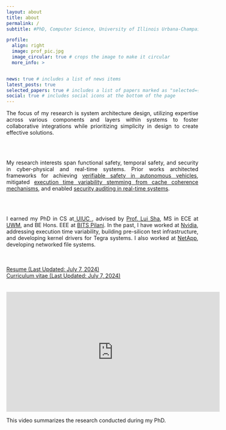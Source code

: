 ```yaml
---
layout: about
title: about
permalink: /
subtitle: #PhD, Computer Science, University of Illinois Urbana-Champaign <br><br> <strong>I am currently on the job market!</strong>

profile:
  align: right
  image: prof_pic.jpg
  image_circular: true # crops the image to make it circular
  more_info: >


news: true # includes a list of news items
latest_posts: true
selected_papers: true # includes a list of papers marked as "selected={true}"
social: true # includes social icons at the bottom of the page
---
```


<div style="text-align: justify;">

The focus of my research is system architecture design,
  utilizing expertise across various components and layers within systems to
  foster collaborative integrations while prioritizing simplicity in design to create effective solutions.

<br> <br>

My research interests span functional safety, temporal safety, and security in cyber-physical and real-time systems.
Prior works
  architected frameworks for achieving <a href="/projects/av-safety/"> verifiable safety in autonomous vehicles</a>,
  mitigated <a href="/projects/inc-oc/"> execution time variability stemming from cache coherence mechanisms</a>,
  and
  enabled <a href="/projects/ellipsis/"> security auditing in real-time systems</a>.

<br>
<br>

I earned my PhD in CS at<a href="https://cs.illinois.edu/"> UIUC </a>,
advised by <a href="https://cs.illinois.edu/about/people/faculty/lrs">Prof. Lui Sha</a>,
MS in ECE at <a href="https://engineering.wisc.edu/departments/electrical-computer-engineering/">UWM</a>,
and BE Hons. EEE at <a href="https://www.bits-pilani.ac.in/">BITS Pilani</a>.
In the past, I have worked at <a href="https://www.nvidia.com/">Nvidia</a>, addressing execution time variability, building pre-silicon test infrastructure, and developing kernel drivers for Tegra systems.
I also worked at <a href="https://www.netapp.com/">NetApp</a>, developing networked file systems.

<br>
<br>

<a href="/assets/pdf/Resume.pdf" target="_blank" rel="noopener noreferrer" class="float-left">
    <i class="fa-solid fa-file-pdf"></i> Resume (Last Updated: July 7, 2024)
</a>
<br>
<a href="/assets/pdf/CV.pdf" target="_blank" rel="noopener noreferrer" class="float-left">
    <i class="fa-solid fa-file-pdf"></i> Curriculum vitae (Last Updated: July 7, 2024)
</a>

</div>

<br>
<br>


<div class="video-container">
  <iframe width="560" height="315" src="https://www.youtube.com/embed/ONt4fxt-biE?si=b9a-kDg9OUEE6mjA" title="Research Summary" frameborder="0" allow="accelerometer; clipboard-write; encrypted-media; gyroscope; picture-in-picture; web-share" allowfullscreen></iframe>
    <div class="video-description">
      <p>This video summarizes the research conducted during my PhD.</p>
    </div>  
</div>

<br>
<br>
